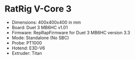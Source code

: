# RatRig V-Core 3 
 * Dimensions: 400x400x400 in mm
 * Board: Duet 3 MB6HC v1.01
 * Firmware: RepRapFirmware for Duet 3 MB6HC version 3.3
 * Mode: Standalone  (No SBC)
 * Probe: PT1000
 * Hotend: E3D-V6
 * Extruder: Titan
 
